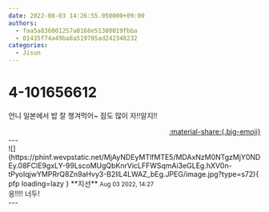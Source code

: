 ```yaml
---
date: 2022-08-03 14:26:55.050000+09:00
authors:
  - faa5a836001257a0168e51380019fbba
  - 01435f74a49ba8a519705ad242348232
categories:
  - Jisun
---
```


# 4-101656612

<div class="post-container" markdown="1">
<div class="content-container md-sidebar__scrollwrap" markdown="1">

언니 일본에서 밥 잘 챙겨먹어~ 잠도 많이 자!!알지!!

</div>
</div>

<div style="text-align: right;" markdown="1">
<a href="https://weverse.io/fromis9/fanpost/4-101656612" style="text-align: right;">:material-share:{.big-emoji}</a>
</div>
---

<div class="comments-container md-sidebar__scrollwrap" markdown="1">
<div class="comment" markdown="1">
<div class='id-container' markdown="1">
![](https://phinf.wevpstatic.net/MjAyNDEyMTlfMTE5/MDAxNzM0NTgzMjY0NDEy.08FClE9gxLY-99LscoMUgQbKnrVicLFFWSqmAi3eGLEg.hXV0n-tPyoIqjwYMPRrQ8Zn9aHvy3-B2llL4LWAZ_bEg.JPEG/image.jpg?type=s72){ pfp loading=lazy }
**<span class="artist">지선</span>** <small>Aug 03 2022, 14:27</small><br>
</div>
<div class='comment-body' markdown="1">
응!!!! 너두!
</div>
</div>
</div>
---
